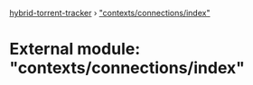 [hybrid-torrent-tracker](../README.md) › ["contexts/connections/index"](_contexts_connections_index_.md)

# External module: "contexts/connections/index"


